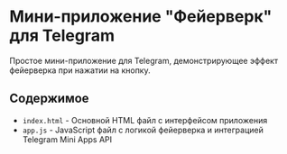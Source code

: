 # Мини-приложение "Фейерверк" для Telegram

Простое мини-приложение для Telegram, демонстрирующее эффект фейерверка при нажатии на кнопку.

## Содержимое

- `index.html` - Основной HTML файл с интерфейсом приложения
- `app.js` - JavaScript файл с логикой фейерверка и интеграцией Telegram Mini Apps API
